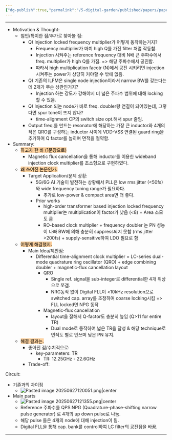 ```yaml
---
{"dg-publish":true,"permalink":"/5-digital-garden/published/papers/paper-review/a-24-5-to-45-2-g-hz-dual-injection-clock-multiplier-with-folded-inductor-based-magnetic-flux-cancellation-achieving-32-83-fsrms-jitter-and-0-037-mm2-core-area/","tags":["clock_multiplier","inductor","injection_clock_multiplier","injection_locked_frequency_multiplier"],"created":"2025-06-27T11:03:41.678+09:00"}
---
```


--- 
- Motivation & Thought: 
	- 첨언/특이한 점/추가로 찾아볼 점:
		- Q) Injection locked frequency multiplier가 어떻게 동작하는거지?
			- Frequency multiplier가 마치 high Q를 가진 filter 처럼 작동함.
			- Injection 시켜주는 reference frequency 대비 N배 큰 주파수에서 freq. multiplier가 high Q를 가짐. => 해당 주파수에서 공진함.
			- 따라서 high multiplication facotr (N)에서 공진 시키려면 injection 시켜주는 power가 상당히 커야할 수 밖에 없음.
		- Q) 기존의 ILFM은 single node injection이라서 narrow BW를 갖는다는데 2개가 무슨 상관인거지?
			- Injection 하는 강도가 강해야지 더 넓은 주파수 범위에 대해 locking할 수 있음.
		- Q) Injection 되는 node가 바로 freq. doubler랑 연결이 되어있는데, 그렇다면 spur tone이 뜨지 않나?
			- time-alignment CP의 switch size opt.해서 spur 줄임.
		- Output freq.를 만드는 resonator에 해당하는 가장 큰 inductor와 4개의 작은 QRO를 구성하는 inductor 사이에 VDD-VSS 연결된 guard ring을 추가하여 Q factor를 높히며 면적을 절약함.
- Summary: 
	- <mark style="background: #FFB86CA6;">하고자 한 바 (1문장으로)</mark>
		- Magnetic flux cancellation을 통해 inductor를 이용한 wideband injection clock multiplier를 초소형으로 구현하였다.
	- <mark style="background: #FFB86CA6;">왜 쓰여진 논문인가.</mark>
		- Target Application/문제 상황: 
			- 5G/6G AI 기술이 발전하는 상황에서 PLL은 low rms jitter (<50fs)와 wide frequency tuning range가 필요하다.
				- 추가로 low-power & compact area면 더 좋다.
			- Prior works
				- high-order transformer based injection locked frequency multiplier는 multiplication이 factor가 낮음 (<8) + Area 소모도 큼
				- RO-based clock multiplier + frequency doubler 는 PN 성능이 나빠 BW에 의해 충분히 suppress되지 못함 (rms jitter >200fs) + supply-sensitive하여 LDO 필요로 함
	- <mark style="background: #FFB86CA6;">어떻게 해결했지.</mark>
		- Main Idea/제안점: 
			- Differential time-alignment clock multiplier = LC-series dual-mode quadrature ring oscillator (QRO) + edge combining doubler + magnetic-flux cancellation layout
				- QRO
					- Single ref. signal을 sub-integer로 differential한 4개 위상으로 쪼갬.
					- NRG동작 없이 Digital FLL이 <10kHz resolution으로 switched cap. array를 조정하여 coarse locking시킴 => FLL locked면 NPG 동작
				- Magnetic-flux cancellation
					- layout을 잘해서 Q-factor도 충분히 높임 (Q>11 for entire TR)
					- Dual mode로 동작하여 넓은 TR을 달성 & 해당 technique로 면적도 별로 안쓰며 낮은 PN 유지.
	- <mark style="background: #FFB86CA6;">해결 결과는.</mark>
		- 좋아진 점/수치적으로:
			- key-parameters: TR
				- TR: 12.25GHz - 22.6GHz
		- Trade-off: 

Circuit:
- 기존과의 차이점
	- ![Pasted image 20250627120051.png|center](/img/user/0.%20TOOLS/00.%20Attechments/Pasted%20image%2020250627120051.png)
- Main parts
	- ![Pasted image 20250627121355.png|center](/img/user/0.%20TOOLS/00.%20Attechments/Pasted%20image%2020250627121355.png)
	- Reference 주파수를 QPS NPG (Quadrature-phase-shifting narrow pulse generator) 로 4개의 up down pulse로 나눔.
	- 해당 pulse 들은 4개의 node에 대해 injection이 됨.
	- Digital FLL을 통해 cap. bank를 control하여 LC filter의 공진점을 바꿈.

---
